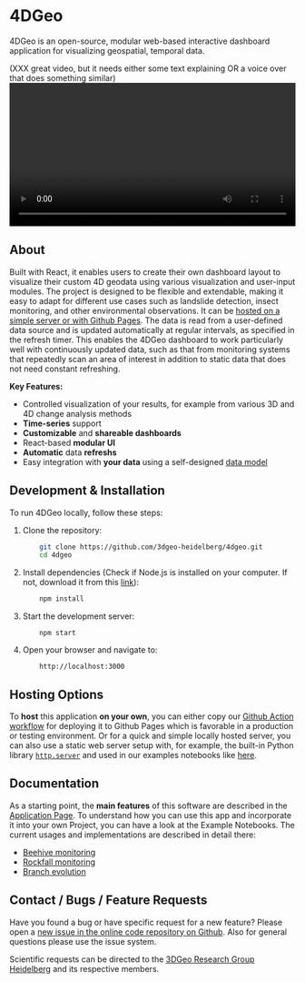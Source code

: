 # 4DGeo

4DGeo is an open-source, modular web-based interactive dashboard application for visualizing geospatial, temporal data. 

(XXX great video, but it needs either some text explaining OR a voice over that does something similar)
<video width="100%" controls>
  <source src="img/index/4DGeo-Showcase.mp4" type="video/mp4">
</video>

## About

Built with React, it enables users to create their own dashboard layout to visualize their custom 4D geodata using various visualization and user-input modules. The project is designed to be flexible and extendable, making it easy to adapt for different use cases such as landslide detection, insect monitoring, and other environmental observations. It can be [hosted on a simple server or with Github Pages](#hosting-options). The data is read from a user-defined data source and is updated automatically at regular intervals, as specified in the refresh timer. This enables the 4DGeo dashboard to work particularly well with continuously updated data, such as that from monitoring systems that repeatedly scan an area of interest in addition to static data that does not need constant refreshing.

**Key Features:**

- Controlled visualization of your results, for example from various 3D and 4D change analysis methods
- **Time-series** support
- **Customizable** and **shareable dashboards**
- React-based **modular UI**
- **Automatic** data **refreshs**
- Easy integration with **your data** using a self-designed [data model](Application.md#21-data-model)


## Development & Installation

To run 4DGeo locally, follow these steps:

1. Clone the repository:

    ``` sh
        git clone https://github.com/3dgeo-heidelberg/4dgeo.git
        cd 4dgeo
    ```

2. Install dependencies (Check if Node.js is installed on your computer. If not, download it from this [link](https://nodejs.org/en/download)):

    ``` sh
        npm install
    ```

3. Start the development server:

    ```
        npm start
    ```

4. Open your browser and navigate to:

    ```
        http://localhost:3000
    ```

## Hosting Options

To **host** this application **on your own**, you can either copy our [Github Action workflow](https://github.com/3dgeo-heidelberg/4dgeo/blob/main/.github/workflows/react-deploy.yml) for deploying it to Github Pages which is favorable in a production or testing environment. Or for a quick and simple locally hosted server, you can also use a static web server setup with, for example, the built-in Python library [`http.server`](https://docs.python.org/3/library/http.server.html) and used in our examples notebooks like [here](rockfall_monitoring.ipynb#visualise-the-data-in-the-dashboard).

## Documentation

As a starting point, the **main features** of this software are described in the [Application Page](Application.md). To understand how you can use this app and incorporate it into your own Project, you can have a look at the Example Notebooks. The current usages and implementations are described in detail there:

- [Beehive monitoring](beehive.ipynb)
- [Rockfall monitoring](rockfall_monitoring.ipynb)
- [Branch evolution](branch_evolution.ipynb)

## Contact / Bugs / Feature Requests

Have you found a bug or have specific request for a new feature? Please open a [new issue in the online code repository on Github](https://github.com/3dgeo-heidelberg/4dgeo/issues). Also for general questions please use the issue system.

Scientific requests can be directed to the [3DGeo Research Group Heidelberg](https://www.uni-heidelberg.de/3dgeo) and its respective members.
